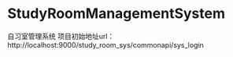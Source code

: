 # StudyRoomManagementSystem
自习室管理系统
项目初始地址url：http://localhost:9000/study_room_sys/commonapi/sys_login